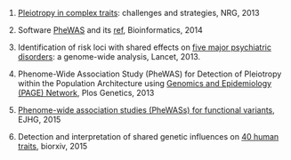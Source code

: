 1. [Pleiotropy in complex traits](http://www.nature.com/nrg/journal/v14/n7/full/nrg3461.html): challenges and strategies, NRG, 2013

2. Software [PheWAS](https://phewas.mc.vanderbilt.edu/) and its 
[ref](http://bioinformatics.oxfordjournals.org/content/early/2014/05/06/bioinformatics.btu197.full), Bioinformatics, 2014

3. Identification of risk loci with shared effects on [five major psychiatric disorders](http://www.sciencedirect.com/science/article/pii/S0140673612621291): a genome-wide analysis, Lancet, 2013.

4. Phenome-Wide Association Study (PheWAS) for Detection of Pleiotropy 
within the Population Architecture using [Genomics and Epidemiology (PAGE) Network](http://journals.plos.org/plosgenetics/article?id=10.1371/journal.pgen.1003087), Plos Genetics, 2013

5. [Phenome-wide association studies (PheWASs) for functional variants](http://www.nature.com/ejhg/journal/v23/n4/full/ejhg2014123a.html), EJHG, 2015

6. Detection and interpretation of shared genetic influences on [40 human traits](http://biorxiv.org/content/biorxiv/early/2015/05/27/019885.full.pdf), biorxiv, 2015

